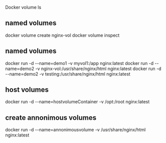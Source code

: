 Docker volume ls
## named volumes
docker volume create nginx-vol
docker volume inspect <VolumeName>
## named volumes
docker run -d --name=demo1 -v myvol1:/app nginx:latest
docker run -d --name=demo2 -v nginx-vol:/usr/share/nginx/html nginx:latest
docker run -d --name=demo2 -v testing:/usr/share/nginx/html nginx:latest
## host volumes
docker run -d --name=hostvolumeContainer -v /opt:/root nginx:latest
## create annonimous volumes
docker run -d --name=annonimousvolume -v /usr/share/nginx/html nginx:latest
